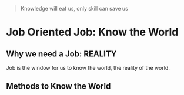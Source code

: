 > Knowledge will eat us, only skill can save us
# Job Oriented Job: Know the World
## Why we need a Job: REALITY
Job is the window for us to know the world, the reality of the world.
## Methods to Know the World
